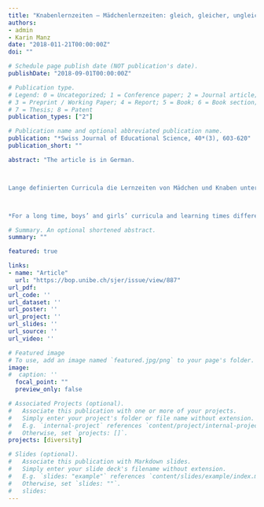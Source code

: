 ```yaml
---
title: "Knabenlernzeiten – Mädchenlernzeiten: gleich, gleicher, ungleich?"
authors:
- admin
- Karin Manz
date: "2018-011-21T00:00:00Z"
doi: ""

# Schedule page publish date (NOT publication's date).
publishDate: "2018-09-01T00:00:00Z"

# Publication type.
# Legend: 0 = Uncategorized; 1 = Conference paper; 2 = Journal article;
# 3 = Preprint / Working Paper; 4 = Report; 5 = Book; 6 = Book section;
# 7 = Thesis; 8 = Patent
publication_types: ["2"]

# Publication name and optional abbreviated publication name.
publication: "*Swiss Journal of Educational Science, 40*(3), 603-620"
publication_short: ""

abstract: "The article is in German.



Lange definierten Curricula die Lernzeiten von Mädchen und Knaben unter- schiedlich. Erklärt wurde dies bisher mit dem dualen Geschlechtermodell: Weil bildungspolitische Akteure davon ausgingen, Männer und Frauen hätten je unterschiedliche, schulisch zu vervollkommnende Anlagen, resultierten nach Geschlecht differenzierte Curricula. In der Langzeitanalyse von Schweizer Lehrplänen ab 1830 finden wir jedoch keine klar duale Struktur des schulischen Wissens. Daraus schliessen wir, dass das zeit- und klassenübergreifende duale Geschlechtermodell nicht ausreicht, um geschlechtsspezifische Differenzierungen zu erklären. Curricula enthalten immer auch regional- und zeitspezifische Antworten auf konkrete Problemlagen; sie müssen institutionellen, ökonomischen und praktisch-pädagogischen Ansprüchen genügen.



*For a long time, boys’ and girls’ curricula and learning times differed. So far, this phenomenon has been linked to norms about the duality of gender: since politicians and pedagogues assumed that men’s and women’s dispositions differed, and that school should perfect them, they designed differentiated curricula. However, according to our analysis, curriculum documents for Swiss primary schools since 1830 do not present such a dualistic engendered structure. Therefore, the allegedly stable, class- and timeless, and non-regional norms about the dual nature of gender cannot fully explain gender-specific differentiations of school knowledge. In fact, curricula also have to fulfil needs that are very specific to regional, economic, institutional, and pedagogic-practical contexts."

# Summary. An optional shortened abstract.
summary: ""

featured: true

links:
- name: "Article"
  url: "https://bop.unibe.ch/sjer/issue/view/887"
url_pdf: 
url_code: ''
url_dataset: ''
url_poster: ''
url_project: ''
url_slides: ''
url_source: ''
url_video: ''

# Featured image
# To use, add an image named `featured.jpg/png` to your page's folder. 
image:
#  caption: ''
  focal_point: ""
  preview_only: false

# Associated Projects (optional).
#   Associate this publication with one or more of your projects.
#   Simply enter your project's folder or file name without extension.
#   E.g. `internal-project` references `content/project/internal-project/index.md`.
#   Otherwise, set `projects: []`.
projects: [diversity]

# Slides (optional).
#   Associate this publication with Markdown slides.
#   Simply enter your slide deck's filename without extension.
#   E.g. `slides: "example"` references `content/slides/example/index.md`.
#   Otherwise, set `slides: ""`.
#   slides:
---
```


